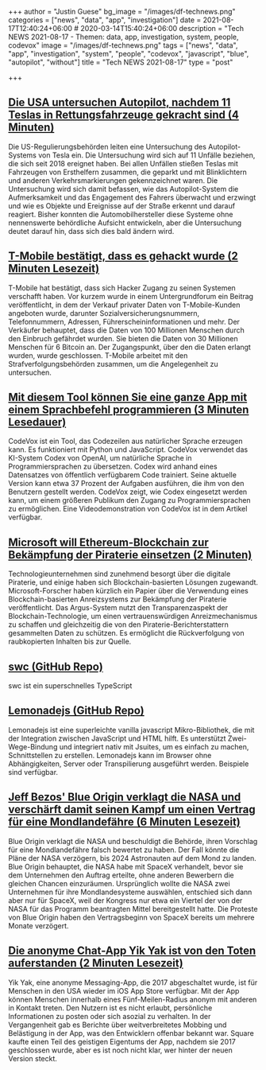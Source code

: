 +++
author = "Justin Guese"
bg_image = "/images/df-technews.png"
categories = ["news", "data", "app", "investigation"]
date = 2021-08-17T12:40:24+06:00 # 2020-03-14T15:40:24+06:00
description = "Tech NEWS 2021-08-17 - Themen: data, app, investigation, system, people, codevox"
image = "/images/df-technews.png"
tags = ["news", "data", "app", "investigation", "system", "people", "codevox", "javascript", "blue", "autopilot", "without"]
title = "Tech NEWS 2021-08-17"
type = "post"

+++

## [Die USA untersuchen Autopilot, nachdem 11 Teslas in Rettungsfahrzeuge gekracht sind (4 Minuten)](https://arstechnica.com/cars/2021/08/us-investigates-autopilot-after-11-teslas-crashed-into-emergency-vehicles/)

 Die US-Regulierungsbehörden leiten eine Untersuchung des Autopilot-Systems von Tesla ein. Die Untersuchung wird sich auf 11 Unfälle beziehen, die sich seit 2018 ereignet haben. Bei allen Unfällen stießen Teslas mit Fahrzeugen von Ersthelfern zusammen, die geparkt und mit Blinklichtern und anderen Verkehrsmarkierungen gekennzeichnet waren. Die Untersuchung wird sich damit befassen, wie das Autopilot-System die Aufmerksamkeit und das Engagement des Fahrers überwacht und erzwingt und wie es Objekte und Ereignisse auf der Straße erkennt und darauf reagiert. Bisher konnten die Automobilhersteller diese Systeme ohne nennenswerte behördliche Aufsicht entwickeln, aber die Untersuchung deutet darauf hin, dass sich dies bald ändern wird.

## [T-Mobile bestätigt, dass es gehackt wurde (2 Minuten Lesezeit)](https://www.vice.com/en/article/y3d4dw/t-mobile-confirms-it-was-hacked)

 T-Mobile hat bestätigt, dass sich Hacker Zugang zu seinen Systemen verschafft haben. Vor kurzem wurde in einem Untergrundforum ein Beitrag veröffentlicht, in dem der Verkauf privater Daten von T-Mobile-Kunden angeboten wurde, darunter Sozialversicherungsnummern, Telefonnummern, Adressen, Führerscheininformationen und mehr. Der Verkäufer behauptet, dass die Daten von 100 Millionen Menschen durch den Einbruch gefährdet wurden. Sie bieten die Daten von 30 Millionen Menschen für 6 Bitcoin an. Der Zugangspunkt, über den die Daten erlangt wurden, wurde geschlossen. T-Mobile arbeitet mit den Strafverfolgungsbehörden zusammen, um die Angelegenheit zu untersuchen.

## [Mit diesem Tool können Sie eine ganze App mit einem Sprachbefehl programmieren (3 Minuten Lesedauer)](https://www.vice.com/en/article/dyveay/learning-to-code-openai-codex-natural-language-processing)

 CodeVox ist ein Tool, das Codezeilen aus natürlicher Sprache erzeugen kann. Es funktioniert mit Python und JavaScript. CodeVox verwendet das KI-System Codex von OpenAI, um natürliche Sprache in Programmiersprachen zu übersetzen. Codex wird anhand eines Datensatzes von öffentlich verfügbarem Code trainiert. Seine aktuelle Version kann etwa 37 Prozent der Aufgaben ausführen, die ihm von den Benutzern gestellt werden. CodeVox zeigt, wie Codex eingesetzt werden kann, um einem größeren Publikum den Zugang zu Programmiersprachen zu ermöglichen. Eine Videodemonstration von CodeVox ist in dem Artikel verfügbar.

## [Microsoft will Ethereum-Blockchain zur Bekämpfung der Piraterie einsetzen (2 Minuten)](https://cointelegraph.com/news/microsoft-wants-to-use-ethereum-blockchain-to-fight-piracy)

 Technologieunternehmen sind zunehmend besorgt über die digitale Piraterie, und einige haben sich Blockchain-basierten Lösungen zugewandt. Microsoft-Forscher haben kürzlich ein Papier über die Verwendung eines Blockchain-basierten Anreizsystems zur Bekämpfung der Piraterie veröffentlicht. Das Argus-System nutzt den Transparenzaspekt der Blockchain-Technologie, um einen vertrauenswürdigen Anreizmechanismus zu schaffen und gleichzeitig die von den Piraterie-Berichterstattern gesammelten Daten zu schützen. Es ermöglicht die Rückverfolgung von raubkopierten Inhalten bis zur Quelle.

## [swc (GitHub Repo)](https://github.com/swc-project/swc)

 swc ist ein superschnelles TypeScript

## [Lemonadejs (GitHub Repo)](https://github.com/lemonadejs/lemonadejs)

 Lemonadejs ist eine superleichte vanilla javascript Mikro-Bibliothek, die mit der Integration zwischen JavaScript und HTML hilft. Es unterstützt Zwei-Wege-Bindung und integriert nativ mit Jsuites, um es einfach zu machen, Schnittstellen zu erstellen. Lemonadejs kann im Browser ohne Abhängigkeiten, Server oder Transpilierung ausgeführt werden. Beispiele sind verfügbar.

## [Jeff Bezos' Blue Origin verklagt die NASA und verschärft damit seinen Kampf um einen Vertrag für eine Mondlandefähre (6 Minuten Lesezeit)](https://www.theverge.com/2021/8/16/22623022/jeff-bezos-blue-origin-sue-nasa-lawsuit-hls-lunar-lander)

 Blue Origin verklagt die NASA und beschuldigt die Behörde, ihren Vorschlag für eine Mondlandefähre falsch bewertet zu haben. Der Fall könnte die Pläne der NASA verzögern, bis 2024 Astronauten auf dem Mond zu landen. Blue Origin behauptet, die NASA habe mit SpaceX verhandelt, bevor sie dem Unternehmen den Auftrag erteilte, ohne anderen Bewerbern die gleichen Chancen einzuräumen. Ursprünglich wollte die NASA zwei Unternehmen für ihre Mondlandesysteme auswählen, entschied sich dann aber nur für SpaceX, weil der Kongress nur etwa ein Viertel der von der NASA für das Programm beantragten Mittel bereitgestellt hatte. Die Proteste von Blue Origin haben den Vertragsbeginn von SpaceX bereits um mehrere Monate verzögert.

## [Die anonyme Chat-App Yik Yak ist von den Toten auferstanden (2 Minuten Lesezeit)](https://www.engadget.com/anonymous-chat-app-yik-yak-is-back-from-the-dead-183103824.html)

 Yik Yak, eine anonyme Messaging-App, die 2017 abgeschaltet wurde, ist für Menschen in den USA wieder im iOS App Store verfügbar. Mit der App können Menschen innerhalb eines Fünf-Meilen-Radius anonym mit anderen in Kontakt treten. Den Nutzern ist es nicht erlaubt, persönliche Informationen zu posten oder sich asozial zu verhalten. In der Vergangenheit gab es Berichte über weitverbreitetes Mobbing und Belästigung in der App, was den Entwicklern offenbar bekannt war. Square kaufte einen Teil des geistigen Eigentums der App, nachdem sie 2017 geschlossen wurde, aber es ist noch nicht klar, wer hinter der neuen Version steckt.

